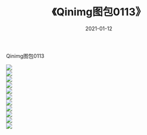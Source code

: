 ﻿---
layout: post
title:  《Qinimg图包0113》
date:   2021-01-12
img: http://imgx.orgx.ga/Qinimg图包/Qinimg图包0113/000.jpg
categories: [美女, 清纯, 唯美]
---

Qinimg图包0113

 ![](http://imgx.orgx.ga/Qinimg图包/Qinimg图包0113/001.jpg) <br>![](http://imgx.orgx.ga/Qinimg图包/Qinimg图包0113/002.jpg) <br>![](http://imgx.orgx.ga/Qinimg图包/Qinimg图包0113/003.jpg) <br>![](http://imgx.orgx.ga/Qinimg图包/Qinimg图包0113/004.jpg) <br>![](http://imgx.orgx.ga/Qinimg图包/Qinimg图包0113/005.jpg) <br>![](http://imgx.orgx.ga/Qinimg图包/Qinimg图包0113/006.jpg) <br>![](http://imgx.orgx.ga/Qinimg图包/Qinimg图包0113/007.jpg) <br>![](http://imgx.orgx.ga/Qinimg图包/Qinimg图包0113/008.jpg) <br>![](http://imgx.orgx.ga/Qinimg图包/Qinimg图包0113/009.jpg) <br>![](http://imgx.orgx.ga/Qinimg图包/Qinimg图包0113/010.jpg) <br>![](http://imgx.orgx.ga/Qinimg图包/Qinimg图包0113/011.jpg) <br>